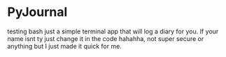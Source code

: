 # PyJournal
testing bash
just a simple terminal app that will log a diary for you. If your name isnt ty just change it in the code hahahha, not super secure or anything but I just made it quick for me.
